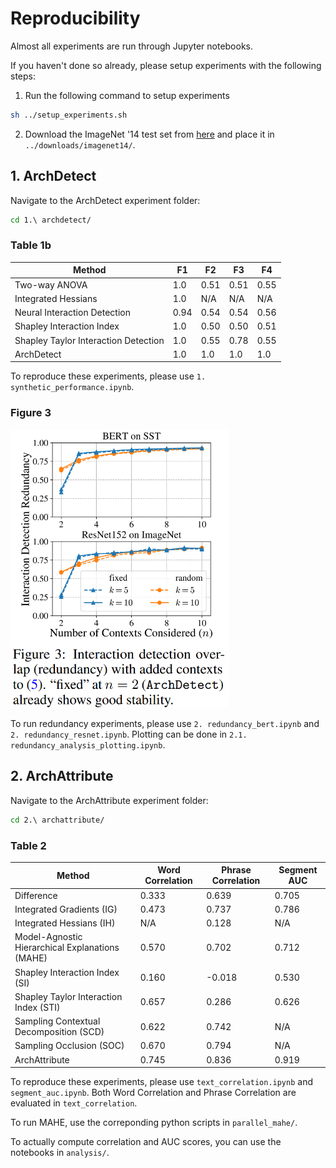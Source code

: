 # Reproducibility

Almost all experiments are run through Jupyter notebooks.

If you haven't done so already, please setup experiments with the following steps:

1. Run the following command to setup experiments

```bash
sh ../setup_experiments.sh
```

2. Download the ImageNet '14 test set from [here](http://www.image-net.org/challenges/LSVRC/2014/) and place it
   in ```../downloads/imagenet14/```.

## 1. ArchDetect

Navigate to the ArchDetect experiment folder:

```bash
cd 1.\ archdetect/
```

### Table 1b

Method  | F1 | F2 | F3 | F4
------------- | ------------- | ------------- | ------------- | -------------
Two-way ANOVA  | 1.0  | 0.51  | 0.51  | 0.55
Integrated Hessians  | 1.0  | N/A  | N/A  | N/A
Neural Interaction Detection  | 0.94  | 0.54  | 0.54  | 0.56
Shapley Interaction Index  | 1.0  | 0.50  | 0.50  | 0.51
Shapley Taylor Interaction Detection  | 1.0  | 0.55  | 0.78  | 0.55
ArchDetect  | 1.0  | 1.0  | 1.0  | 1.0

To reproduce these experiments, please use ```1. synthetic_performance.ipynb```.

### Figure 3

<p align="left">
<img src="1. archdetect/redundancy.png" width="350">
</p>

To run redundancy experiments, please use  ```2. redundancy_bert.ipynb``` and ```2. redundancy_resnet.ipynb```. Plotting
can be done in ```2.1. redundancy_analysis_plotting.ipynb```.

## 2. ArchAttribute

Navigate to the ArchAttribute experiment folder:

```bash
cd 2.\ archattribute/
```

### Table 2

Method  | Word Correlation | Phrase Correlation | Segment AUC
------------- | ------------- | ------------- | ------------- 
Difference  | 0.333  | 0.639  | 0.705
Integrated Gradients (IG) | 0.473  | 0.737  | 0.786
Integrated Hessians  (IH) | N/A  | 0.128  | N/A
Model-Agnostic Hierarchical Explanations (MAHE) | 0.570  | 0.702  | 0.712
Shapley Interaction Index (SI) | 0.160  | -0.018 | 0.530
Shapley Taylor Interaction Index (STI) | 0.657  | 0.286  | 0.626
Sampling Contextual Decomposition (SCD) | 0.622  | 0.742  | N/A
Sampling Occlusion (SOC) | 0.670  | 0.794  | N/A
ArchAttribute | 0.745  | 0.836  | 0.919

To reproduce these experiments, please use ```text_correlation.ipynb``` and ```segment_auc.ipynb```. Both Word
Correlation and Phrase Correlation are evaluated in ```text_correlation```.

To run MAHE, use the correponding python scripts in ```parallel_mahe/```.

To actually compute correlation and AUC scores, you can use the notebooks in ```analysis/```.

